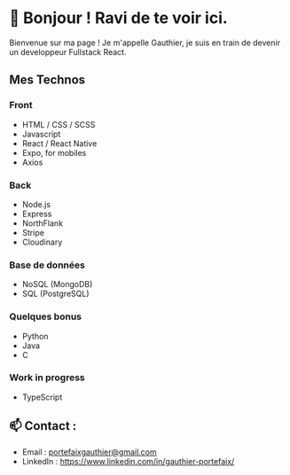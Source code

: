 # 👋 Bonjour ! Ravi de te voir ici.
Bienvenue sur ma page ! Je m'appelle Gauthier, je suis en train de devenir un developpeur Fullstack React.

## Mes Technos 
### Front
- HTML / CSS / SCSS
- Javascript
- React / React Native
- Expo, for mobiles
- Axios
### Back
- Node.js
- Express
- NorthFlank
- Stripe
- Cloudinary
### Base de données
- NoSQL (MongoDB)
- SQL (PostgreSQL)

### Quelques bonus
- Python
- Java
- C

### Work in progress
- TypeScript

## 📫 Contact :
- Email : portefaixgauthier@gmail.com
- LinkedIn : https://www.linkedin.com/in/gauthier-portefaix/

